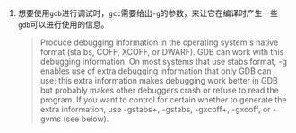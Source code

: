 1. 想要使用`gdb`进行调试时，`gcc`需要给出`-g`的参数，来让它在编译时产生一些`gdb`可以进行使用的信息。
   
   > Produce debugging information in the operating system's native format (sta
bs, COFF, XCOFF, or DWARF).  GDB can work with this debugging information.
   On most systems that use stabs format, -g enables use of extra debugging information that only GDB can use; this extra information makes debugging work better in GDB but probably makes other debuggers crash or refuse to read the program.  If you want to control for certain whether to generate the extra information, use -gstabs+, -gstabs, -gxcoff+, -gxcoff, or -gvms (see below).
